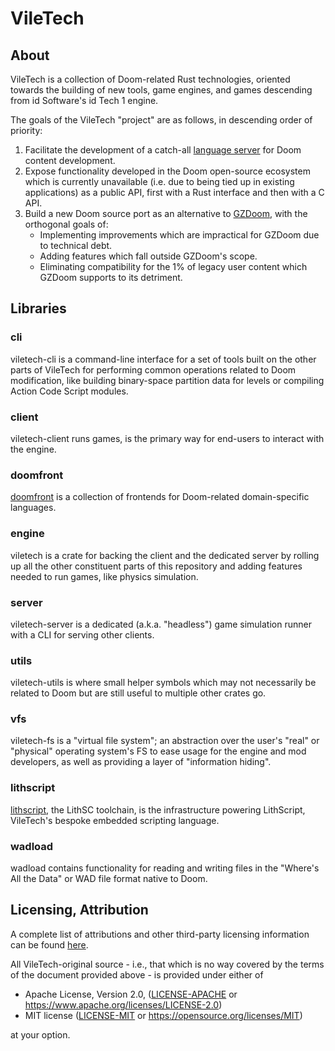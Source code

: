 # VileTech

## About

VileTech is a collection of Doom-related Rust technologies, oriented towards the building of new tools, game engines, and games descending from id Software's id Tech 1 engine.

The goals of the VileTech "project" are as follows, in descending order of priority:
1. Facilitate the development of a catch-all [language server](https://github.com/jerome-trc/doom-ls) for Doom content development.
2. Expose functionality developed in the Doom open-source ecosystem which is currently unavailable (i.e. due to being tied up in existing applications) as a public API, first with a Rust interface and then with a C API.
3. Build a new Doom source port as an alternative to [GZDoom](https://zdoom.org), with the orthogonal goals of:
	- Implementing improvements which are impractical for GZDoom due to technical debt.
	- Adding features which fall outside GZDoom's scope.
	- Eliminating compatibility for the 1% of legacy user content which GZDoom supports to its detriment.

## Libraries

### cli

viletech-cli is a command-line interface for a set of tools built on the other parts of VileTech for performing common operations related to Doom modification, like building binary-space partition data for levels or compiling Action Code Script modules.

### client

viletech-client runs games, is the primary way for end-users to interact with the engine.

### doomfront

[doomfront](/doomfront/README.md) is a collection of frontends for Doom-related domain-specific languages.

### engine

viletech is a crate for backing the client and the dedicated server by rolling up all the other constituent parts of this repository and adding features needed to run games, like physics simulation.

### server

viletech-server is a dedicated (a.k.a. "headless") game simulation runner with a CLI for serving other clients.

### utils

viletech-utils is where small helper symbols which may not necessarily be related to Doom but are still useful to multiple other crates go.

### vfs

viletech-fs is a "virtual file system"; an abstraction over the user's "real" or "physical" operating system's FS to ease usage for the engine and mod developers, as well as providing a layer of "information hiding".

### lithscript

[lithscript](/lithscript/README.md), the LithSC toolchain, is the infrastructure powering LithScript, VileTech's bespoke embedded scripting language.

### wadload

wadload contains functionality for reading and writing files in the "Where's All the Data" or WAD file format native to Doom.

## Licensing, Attribution

A complete list of attributions and other third-party licensing information can be found [here](/ATTRIB.md).

All VileTech-original source - i.e., that which is no way covered by the terms of the document provided above - is provided under either of

 * Apache License, Version 2.0, ([LICENSE-APACHE](LICENSE-APACHE) or https://www.apache.org/licenses/LICENSE-2.0)
 * MIT license ([LICENSE-MIT](LICENSE-MIT) or https://opensource.org/licenses/MIT)

at your option.
